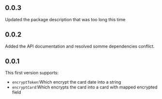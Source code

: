 ## 0.0.3

Updated the package description that was too long this time

## 0.0.2

Added the API documentation and resolved somme dependencies conflict.

## 0.0.1

This first version supports:
+ `encryptToken`:Which encrypt the card date into a string
+ `encryptCard`:Which encrypts the card into a card with mapped encrypted field
